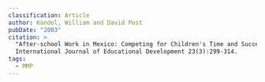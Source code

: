 ```yaml
---
classification: Article
author: Kandel, William and David Post
pubDate: "2003"
citation: >
  "After-school Work in Mexico: Competing for Children's Time and Success?"
  International Journal of Educational Development 23(3):299-314.
tags:
  - MMP
---
```

